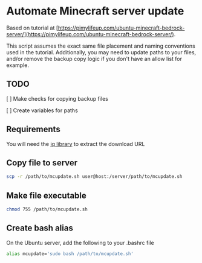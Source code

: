 # Automate Minecraft server update

Based on tutorial at [https://pimylifeup.com/ubuntu-minecraft-bedrock-server/](https://pimylifeup.com/ubuntu-minecraft-bedrock-server/).

This script assumes the exact same file placement and naming conventions used in the tutorial. Additionally, you may need to update paths to your files, and/or remove the backup copy logic if you don't have an allow list for example.

## TODO

[ ] Make checks for copying backup files

[ ] Create variables for paths

## Requirements

You will need the [jq library](https://jqlang.org/) to extract the download URL

## Copy file to server

```bash
scp -r /path/to/mcupdate.sh user@host:/server/path/to/mcupdate.sh
```

## Make file executable

```bash
chmod 755 /path/to/mcupdate.sh
```

## Create bash alias

On the Ubuntu server, add the following to your .bashrc file

```bash
alias mcupdate='sudo bash /path/to/mcupdate.sh'
```
